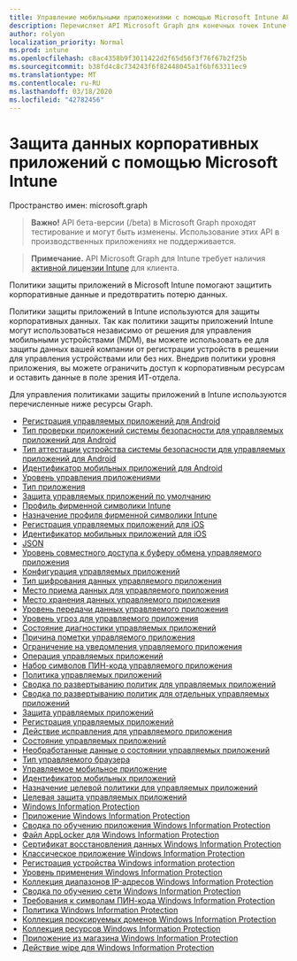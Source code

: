 ```yaml
---
title: Управление мобильными приложениями с помощью Microsoft Intune API Microsoft Graph
description: Перечисляет API Microsoft Graph для конечных точек Intune (REST), связанных с управлением мобильными приложениями (MAM) для организации клиента.
author: rolyon
localization_priority: Normal
ms.prod: intune
ms.openlocfilehash: c8ac4358b9f3011422d2f65d56f3f76f67b2f25b
ms.sourcegitcommit: b38fd4c8c734243f6f82448045a1f6bf63311ec9
ms.translationtype: MT
ms.contentlocale: ru-RU
ms.lasthandoff: 03/18/2020
ms.locfileid: "42782456"
---
```

# <a name="how-to-protect-your-company-app-data-with-microsoft-intune"></a>Защита данных корпоративных приложений с помощью Microsoft Intune

Пространство имен: microsoft.graph

> **Важно!** API бета-версии (/beta) в Microsoft Graph проходят тестирование и могут быть изменены. Использование этих API в производственных приложениях не поддерживается.

> **Примечание.** API Microsoft Graph для Intune требует наличия [активной лицензии Intune](https://go.microsoft.com/fwlink/?linkid=839381) для клиента.

Политики защиты приложений в Microsoft Intune помогают защитить корпоративные данные и предотвратить потерю данных.

Политики защиты приложений в Intune используются для защиты корпоративных данных. Так как политики защиты приложений Intune могут использоваться независимо от решения для управления мобильными устройствами (MDM), вы можете использовать ее для защиты данных вашей компании от регистрации устройств в решении для управления устройствами или без них. Внедрив политики уровня приложения, вы можете ограничить доступ к корпоративным ресурсам и оставить данные в поле зрения ИТ-отдела.

Для управления политиками защиты приложений в Intune используются перечисленные ниже ресурсы Graph.

- [Регистрация управляемых приложений для Android](intune-mam-androidmanagedappregistration.md)
- [Тип проверки приложений системы безопасности для управляемых приложений для Android](intune-mam-androidmanagedappsafetynetappsverificationtype.md)
- [Тип аттестации устройства системы безопасности для управляемых приложений для Android](intune-mam-androidmanagedappsafetynetdeviceattestationtype.md)
- [Идентификатор мобильных приложений для Android](intune-mam-androidmobileappidentifier.md)
- [Уровень управления приложениями](intune-mam-appmanagementlevel.md)
- [Тип приложения](intune-wip-applicationtype.md)
- [Защита управляемых приложений по умолчанию](intune-mam-defaultmanagedappprotection.md)
- [Профиль фирменной символики Intune](intune-wip-intunebrandingprofile.md)
- [Назначение профиля фирменной символики Intune](intune-wip-intunebrandingprofileassignment.md)
- [Регистрация управляемых приложений для iOS](intune-mam-iosmanagedappregistration.md)
- [Идентификатор мобильных приложений для iOS](intune-mam-iosmobileappidentifier.md)
- [JSON](intune-mam-json.md)
- [Уровень совместного доступа к буферу обмена управляемого приложения](intune-mam-managedappclipboardsharinglevel.md)
- [Конфигурация управляемых приложений](intune-mam-managedappconfiguration.md)
- [Тип шифрования данных управляемого приложения](intune-mam-managedappdataencryptiontype.md)
- [Место приема данных для управляемого приложения](intune-mam-managedappdataingestionlocation.md)
- [Место хранения данных управляемого приложения](intune-mam-managedappdatastoragelocation.md)
- [Уровень передачи данных управляемого приложения](intune-mam-managedappdatatransferlevel.md)
- [Уровень угроз для управляемого приложения](intune-mam-managedappdevicethreatlevel.md)
- [Состояние диагностики управляемых приложений](intune-mam-managedappdiagnosticstatus.md)
- [Причина пометки управляемого приложения](intune-mam-managedappflaggedreason.md)
- [Ограничение на уведомления управляемого приложения](intune-mam-managedappnotificationrestriction.md)
- [Операция управляемых приложений](intune-mam-managedappoperation.md)
- [Набор символов ПИН-кода управляемого приложения](intune-mam-managedapppincharacterset.md)
- [Политика управляемых приложений](intune-mam-managedapppolicy.md)
- [Сводка по развертыванию политик для управляемых приложений](intune-mam-managedapppolicydeploymentsummary.md)
- [Сводка по развертыванию политик для отдельных управляемых приложений](intune-mam-managedapppolicydeploymentsummaryperapp.md)
- [Защита управляемых приложений](intune-mam-managedappprotection.md)
- [Регистрация управляемых приложений](intune-mam-managedappregistration.md)
- [Действие исправления для управляемого приложения](intune-mam-managedappremediationaction.md)
- [Состояние управляемых приложений](intune-mam-managedappstatus.md)
- [Необработанные данные о состоянии управляемых приложений](intune-mam-managedappstatusraw.md)
- [Тип управляемого браузера](intune-mam-managedbrowsertype.md)
- [Управляемое мобильное приложение](intune-mam-managedmobileapp.md)
- [Идентификатор мобильных приложений](intune-mam-mobileappidentifier.md)
- [Назначение целевой политики для управляемых приложений](intune-mam-targetedmanagedapppolicyassignment.md)
- [Целевая защита управляемых приложений](intune-mam-targetedmanagedappprotection.md)
- [Windows Information Protection](intune-mam-windowsinformationprotection.md)
- [Приложение Windows Information Protection](intune-mam-windowsinformationprotectionapp.md)
- [Сводка по обучению приложения Windows Information Protection](intune-wip-windowsinformationprotectionapplearningsummary.md)
- [Файл AppLocker для Windows Information Protection](intune-mam-windowsinformationprotectionapplockerfile.md)
- [Сертификат восстановления данных Windows Information Protection](intune-mam-windowsinformationprotectiondatarecoverycertificate.md)
- [Классическое приложение Windows Information Protection](intune-mam-windowsinformationprotectiondesktopapp.md)
- [Регистрация устройства Windows information protection](intune-mam-windowsinformationprotectiondeviceregistration.md)
- [Уровень применения Windows Information Protection](intune-mam-windowsinformationprotectionenforcementlevel.md)
- [Коллекция диапазонов IP-адресов Windows Information Protection](intune-mam-windowsinformationprotectioniprangecollection.md)
- [Сводка по обучению сети Windows Information Protection](intune-wip-windowsinformationprotectionnetworklearningsummary.md)
- [Требования к символам ПИН-кода Windows Information Protection](intune-mam-windowsinformationprotectionpincharacterrequirements.md)
- [Политика Windows Information Protection](intune-mam-windowsinformationprotectionpolicy.md)
- [Коллекция проксируемых доменов Windows Information Protection](intune-mam-windowsinformationprotectionproxieddomaincollection.md)
- [Коллекция ресурсов Windows Information Protection](intune-mam-windowsinformationprotectionresourcecollection.md)
- [Приложение из магазина Windows Information Protection](intune-mam-windowsinformationprotectionstoreapp.md)
- [Действие wipe для Windows Information Protection](intune-mam-windowsinformationprotectionwipeaction.md)